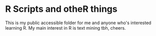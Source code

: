 # R Scripts and otheR things
This is my public accessible folder for me and anyone who's interested learning R. My main interest in R is text mining tbh, cheers.
